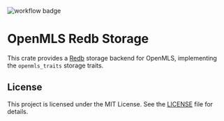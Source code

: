 ![workflow badge](https://github.com/erskingardner/openmls-redb-storage/actions/workflows/rust.yml/badge.svg)

# OpenMLS Redb Storage

This crate provides a [Redb](https://github.com/cberner/redb) storage backend for OpenMLS, implementing the `openmls_traits` storage traits.

## License

This project is licensed under the MIT License. See the [LICENSE](LICENSE) file for details.
